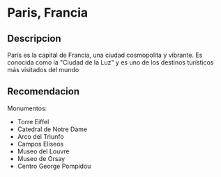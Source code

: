 # Paris, Francia

## Descripcion

París es la capital de Francia, una ciudad cosmopolita y vibrante. Es conocida como la "Ciudad de la Luz" y es uno de los destinos turísticos más visitados del mundo

## Recomendacion

Monumentos: 
- Torre Eiffel
- Catedral de Notre Dame
- Arco del Triunfo
- Campos Elíseos
- Museo del Louvre
- Museo de Orsay
- Centro George Pompidou